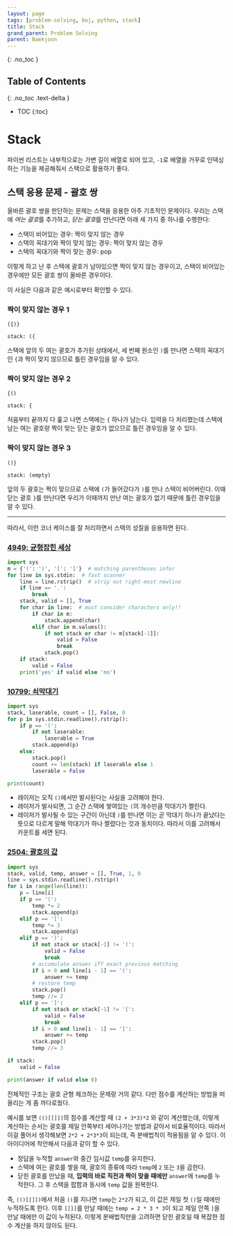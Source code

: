```yaml
---
layout: page
tags: [problem-solving, boj, python, stack]
title: Stack
grand_parent: Problem Solving
parent: Baekjoon
---
```


{: .no_toc }
## Table of Contents
{: .no_toc .text-delta }
- TOC
{:toc}

# Stack

 파이썬 리스트는 내부적으로는 가변 길이 배열로 되어 있고, `-1`로
 배열을 거꾸로 인덱싱하는 기능을 제공해줘서 스택으로 활용하기 좋다.


## 스택 응용 문제 - 괄호 쌍
 올바른 괄호 쌍을 판단하는 문제는 스택을 응용한 아주 기초적인
 문제이다. 우리는 스택에 *여는 괄호*를 추가하고, *닫는 괄호*를
 만난다면 아래 세 가지 중 하나를 수행한다:
  - 스택이 비어있는 경우: 짝이 맞지 않는 경우
  - 스택의 꼭대기와 짝이 맞지 않는 경우: 짝이 맞지 않는 경우
  - 스택의 꼭대기와 짝이 맞는 경우: pop

 이렇게 하고 난 후 스택에 괄호가 남아있으면 짝이 맞지 않는 경우이고,
 스택이 비어있는 경우에만 모든 괄호 쌍이 올바른 경우이다.

 이 사실은 다음과 같은 예시로부터 확인할 수 있다.

### 짝이 맞지 않는 경우 1

```
({)}

stack: ({
```

 스택에 앞의 두 여는 괄호가 추가된 상태에서, 세 번째 원소인 `)`를
 만나면 스택의 꼭대기인 `{`과 짝이 맞지 않으므로 틀린 경우임을 알 수
 있다.

### 짝이 맞지 않는 경우 2

```
{()

stack: {
```

 처음부터 끝까지 다 훑고 나면 스택에는 `{` 하나가 남는다. 입력을 다
 처리했는데 스택에 남는 여는 괄호랑 짝이 맞는 닫는 괄호가 없으므로
 틀린 경우임을 알 수 있다.

### 짝이 맞지 않는 경우 3

```
()}

stack: (empty)
```

 앞의 두 괄호는 짝이 맞으므로 스택에 `(`가 들어갔다가 `)`를 만나
 스택이 비어버린다. 이때 닫는 괄호 `}`를 만난다면 우리가 이때까지 만난
 여는 괄호가 없기 때문에 틀린 경우임을 알 수 있다.

---

 따라서, 이런 코너 케이스를 잘 처리하면서 스택의 성질을 응용하면 된다.

### [4949: 균형잡힌 세상](https://www.acmicpc.net/problem/4949)

```python
import sys
m = {'(': ')', '[': ']'}  # matching parentheses infor
for line in sys.stdin:  # fast scanner
    line = line.rstrip()  # strip out right-most newline
    if line == '.':
        break
    stack, valid = [], True
    for char in line:  # must consider characters only!!
        if char in m:
            stack.append(char)
        elif char in m.values():
            if not stack or char != m[stack[-1]]:
                valid = False
                break
            stack.pop()
    if stack:
        valid = False
    print('yes' if valid else 'no')
```


### [10799: 쇠막대기](https://www.acmicpc.net/problem/10799)

```python
import sys
stack, laserable, count = [], False, 0
for p in sys.stdin.readline().rstrip():
    if p == '(':
        if not laserable:
            laserable = True
        stack.append(p)
    else:
        stack.pop()
        count += len(stack) if laserable else 1
        laserable = False

print(count)
```

 - 레이저는 오직 `()`에서만 발사된다는 사실을 고려해야 한다.
 - 레이저가 발사되면, 그 순간 스택에 쌓여있는 `(`의 개수만큼 막대기가
   짤린다.
 - 레이저가 발사될 수 있는 구간이 아닌데 `)`를 만나면 이는 곧 막대기
   하나가 끝났다는 뜻으로 다르게 말해 막대기가 하나 짤렸다는 것과
   동치이다. 따라서 이를 고려해서 카운트를 세면 된다.

### [2504: 괄호의 값](https://www.acmicpc.net/problem/2504)

```python
import sys
stack, valid, temp, answer = [], True, 1, 0
line = sys.stdin.readline().rstrip()
for i in range(len(line)):
    p = line[i]
    if p == '(':
        temp *= 2
        stack.append(p)
    elif p == '[':
        temp *= 3
        stack.append(p)
    elif p == ')':
        if not stack or stack[-1] != '(':
            valid = False
            break
        # accumulate answer iff exact previous matching
        if i > 0 and line[i - 1] == '(':
            answer += temp
        # restore temp
        stack.pop()
        temp //= 2
    elif p == ']':
        if not stack or stack[-1] != '[':
            valid = False
            break
        if i > 0 and line[i - 1] == '[':
            answer += temp
        stack.pop()
        temp //= 3

if stack:
    valid = False

print(answer if valid else 0)
```

 전체적인 구조는 괄호 균형 체크하는 문제랑 거의 같다. 다만 점수를
 계산하는 방법을 떠올리는 게 좀 까다로웠다.

 예시를 보면 `(()[[]])`의 점수를 계산할 때 `(2 + 3*3)*2` 와 같이
 계산했는데, 이렇게 계산하는 순서는 괄호를 제일 안쪽부터 세어나가는
 방법과 같아서 비효율적이다. 따라서 이걸 풀어서 생각해보면 `2*2 +
 2*3*3`이 되는데, 즉 분배법칙이 적용됨을 알 수 있다. 이 아이디어에
 착안해서 다음과 같이 할 수 있다.
  - 정답을 누적할 `answer`와 중간 임시값 `temp`를 유지한다.
  - 스택에 여는 괄호를 쌓을 때, 괄호의 종류에 따라 `temp`에 `2` 또는
    `3`을 곱한다.
  - 닫힌 괄호를 만났을 때, **입력의 바로 직전과 짝이 맞을 때에만**
    `answer`에 `temp`를 누적한다. 그 후 스택을 팝함과 동시에 `temp`
    값을 원복한다.

 즉, `(()[[]])`에서 처음 `((`를 지나면 `temp`는 `2*2`가 되고, 이 값은
 제일 첫 `()`일 때에만 누적하도록 한다. 이후 `[[]]`를 만날 때에는
 `temp = 2 * 3 * 3`이 되고 제일 안쪽 `]`을 만날 때에만 이 값이
 누적된다. 이렇게 분배법칙만을 고려하면 닫힌 괄호일 때 복잡한 점수
 계산을 하지 않아도 된다.
